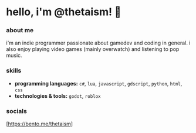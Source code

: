 # hello, i'm @thetaism! 🤍

### about me
i'm an indie programmer passionate about gamedev and coding in general. i also enjoy playing video games (mainly overwatch) and listening to pop music.

### skills
- **programming languages:** ```c#```, ```lua```, ```javascript```, ```gdscript```, ```python```, ```html```, ```css```
- **technologies & tools:** ```godot```, ```roblox```

### socials
[https://bento.me/thetaism]

<!--
**thetaism/thetaism** is a ✨ _special_ ✨ repository because its `README.md` (this file) appears on your GitHub profile.

Here are some ideas to get you started:

- 🔭 I’m currently working on ...
- 🌱 I’m currently learning ...
- 👯 I’m looking to collaborate on ...
- 🤔 I’m looking for help with ...
- 💬 Ask me about ...
- 📫 How to reach me: ...
- 😄 Pronouns: ...
- ⚡ Fun fact: ...
-->
